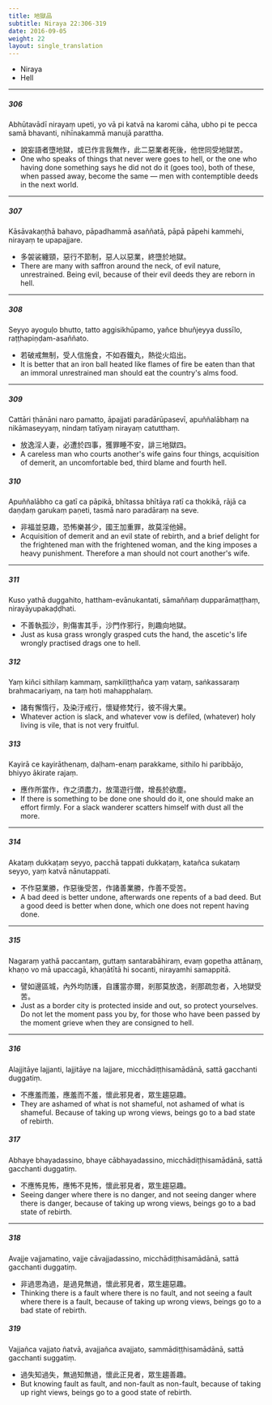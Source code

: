 ```yaml
---
title: 地獄品
subtitle: Niraya 22:306-319
date: 2016-09-05
weight: 22
layout: single_translation
---
```


- Niraya
- Hell

---

##### 306

Abhūtavādī nirayaṃ upeti, yo vā pi katvā na karomi cāha, ubho pi te pecca samā bhavanti, nihīnakammā manujā parattha.

- 說妄語者墮地獄，或已作言我無作，此二惡業者死後，他世同受地獄苦。
- One who speaks of things that never were goes to hell, or the one who having done something says he did not do it (goes too), both of these, when passed away, become the same — men with contemptible deeds in the next world.

---

##### 307

Kāsāvakaṇṭhā bahavo, pāpadhammā asaññatā, pāpā pāpehi kammehi, nirayaṃ te upapajjare.

- 多袈裟纏頸，惡行不節制，惡人以惡業，終墮於地獄。
- There are many with saffron around the neck, of evil nature, unrestrained. Being evil, because of their evil deeds they are reborn in hell.

---

##### 308

Seyyo ayoguḷo bhutto, tatto aggisikhūpamo, yañce bhuñjeyya dussīlo, raṭṭhapiṇḍam-asaññato.

- 若破戒無制，受人信施食，不如吞鐵丸，熱從火焰出。
- It is better that an iron ball heated like flames of fire be eaten than that an immoral unrestrained man should eat the country's alms food.

---

##### 309

Cattāri ṭhānāni naro pamatto, āpajjati paradārūpasevī, apuññalābhaṃ na nikāmaseyyaṃ, nindaṃ tatīyaṃ nirayaṃ catutthaṃ.

- 放逸淫人妻，必遭於四事，獲罪睡不安，誹三地獄四。
- A careless man who courts another's wife gains four things, acquisition of demerit, an uncomfortable bed, third blame and fourth hell.

##### 310

Apuññalābho ca gatī ca pāpikā, bhītassa bhītāya ratī ca thokikā, rājā ca daṇḍaṃ garukaṃ paṇeti, tasmā naro paradāraṃ na seve.

- 非福並惡趣，恐怖樂甚少，國王加重罪，故莫淫他婦。
- Acquisition of demerit and an evil state of rebirth, and a brief delight for the frightened man with the frightened woman, and the king imposes a heavy punishment. Therefore a man should not court another's wife.

---

##### 311

Kuso yathā duggahito, hattham-evānukantati, sāmaññaṃ dupparāmaṭṭhaṃ, nirayāyupakaḍḍhati.

- 不善執孤沙，則傷害其手，沙門作邪行，則趣向地獄。
- Just as kusa grass wrongly grasped cuts the hand, the ascetic's life wrongly practised drags one to hell.

##### 312

Yaṃ kiñci sithilaṃ kammaṃ, saṃkiliṭṭhañca yaṃ vataṃ, saṅkassaraṃ brahmacariyaṃ, na taṃ hoti mahapphalaṃ.

- 諸有懈惰行，及染汙戒行，懷疑修梵行，彼不得大果。
- Whatever action is slack, and whatever vow is defiled, (whatever) holy living is vile, that is not very fruitful.

##### 313

Kayirā ce kayirāthenaṃ, daḷham-enaṃ parakkame, sithilo hi paribbājo, bhiyyo ākirate rajaṃ.

- 應作所當作，作之須盡力，放蕩遊行僧，增長於欲塵。
- If there is something to be done one should do it, one should make an effort firmly. For a slack wanderer scatters himself with dust all the more.

---

##### 314

Akataṃ dukkaṭaṃ seyyo, pacchā tappati dukkaṭaṃ, katañca sukataṃ seyyo, yaṃ katvā nānutappati.

- 不作惡業勝，作惡後受苦，作諸善業勝，作善不受苦。
- A bad deed is better undone, afterwards one repents of a bad deed. But a good deed is better when done, which one does not repent having done.

---

##### 315

Nagaraṃ yathā paccantaṃ, guttaṃ santarabāhiraṃ, evaṃ gopetha attānaṃ, khaṇo vo mā upaccagā, khaṇātītā hi socanti, nirayamhi samappitā.

- 譬如邊區城，內外均防護，自護當亦爾，剎那莫放逸，剎那疏忽者，入地獄受苦。
- Just as a border city is protected inside and out, so protect yourselves. Do not let the moment pass you by, for those who have been passed by the moment grieve when they are consigned to hell.

---

##### 316

Alajjitāye lajjanti, lajjitāye na lajjare, micchādiṭṭhisamādānā, sattā gacchanti duggatiṃ.

- 不應羞而羞，應羞而不羞，懷此邪見者，眾生趨惡趣。
- They are ashamed of what is not shameful, not ashamed of what is shameful. Because of taking up wrong views, beings go to a bad state of rebirth.

##### 317

Abhaye bhayadassino, bhaye cābhayadassino, micchādiṭṭhisamādānā, sattā gacchanti duggatiṃ.

- 不應怖見怖，應怖不見怖，懷此邪見者，眾生趨惡趣。
- Seeing danger where there is no danger, and not seeing danger where there is danger, because of taking up wrong views, beings go to a bad state of rebirth.

---

##### 318

Avajje vajjamatino, vajje cāvajjadassino, micchādiṭṭhisamādānā, sattā gacchanti duggatiṃ.

- 非過思為過，是過見無過，懷此邪見者，眾生趨惡趣。
- Thinking there is a fault where there is no fault, and not seeing a fault where there is a fault, because of taking up wrong views, beings go to a bad state of rebirth.

##### 319

Vajjañca vajjato ñatvā, avajjañca avajjato, sammādiṭṭhisamādānā, sattā gacchanti suggatiṃ.

- 過失知過失，無過知無過，懷此正見者，眾生趨善趣。
- But knowing fault as fault, and non-fault as non-fault, because of taking up right views, beings go to a good state of rebirth.